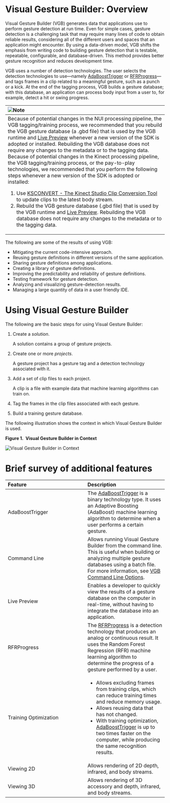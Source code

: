 Visual Gesture Builder: Overview  
================================  

Visual Gesture Builder (VGB) generates data that applications use to perform gesture detection at run time. Even for simple cases, gesture detection is a challenging task that may require many lines of code to obtain reliable results, considering all of the different users and spaces that an application might encounter. By using a data-driven model, VGB shifts the emphasis from writing code to building gesture detection that is testable, repeatable, configurable, and database-driven. This method provides better gesture recognition and reduces development time.  

VGB uses a number of detection technologies. The user selects the detection technologies to use—namely [AdaBoostTrigger](Detection_Technologies/AdaBoostTrigger.md) or [RFRProgress](Detection_Technologies/RFRProgress.md)—and tags frames in a clip related to a meaningful gesture, such as a punch or a kick. At the end of the tagging process, VGB builds a gesture database; with this database, an application can process body input from a user to, for example, detect a hit or swing progress.  

<table>
<colgroup>
<col width="100%" />
</colgroup>
<thead>
<tr class="header">
<th align="left"><img src="../../../resources/note.gif" />Note</th>
</tr>
</thead>
<tbody>
<tr class="odd">
<td align="left">Because of potential changes in the NUI processing pipeline, the VGB tagging/training process, we recommended that you rebuild the VGB gesture database (a .gbd file) that is used by the VGB runtime and <a href="User_Interface/Live_Preview.md">Live Preview</a> whenever a new version of the SDK is adopted or installed. Rebuilding the VGB database does not require any changes to the metadata or to the tagging data. Because of potential changes in the Kinect processing pipeline, the VGB tagging/training process, or the pay-to-play technologies, we recommended that you perform the following steps whenever a new version of the SDK is adopted or installed:  
<ol>
<li>Use <a href="../Kinect_Studio/KSCONVERT_The_Kinect_Studio.md">KSCONVERT - The Kinect Studio Clip Conversion Tool</a> to update clips to the latest body stream.</li>
<li>Rebuild the VGB gesture database (.gbd file) that is used by the VGB runtime and <a href="User_Interface/Live_Preview.md">Live Preview</a>. Rebuilding the VGB database does not require any changes to the metadata or to the tagging data.</li>
</ol></td>
</tr>
</tbody>
</table>

The following are some of the results of using VGB:  

-   Mitigating the current code-intensive approach.  
-   Reusing gesture definitions in different versions of the same application.  
-   Sharing gesture definitions among applications.  
-   Creating a library of gesture definitions.  
-   Improving the predictability and reliability of gesture definitions.  
-   Testing framework for gesture detection.  
-   Analyzing and visualizing gesture-detection results.  
-   Managing a large quantity of data in a user friendly IDE.  

<span id="ID4EEC"></span>

Using Visual Gesture Builder  
============================  

The following are the basic steps for using Visual Gesture Builder:  

1.  Create a *solution*.  

    A solution contains a group of gesture projects.  

2.  Create one or more *projects*.  

    A gesture project has a gesture tag and a detection technology associated with it.  

3.  Add a set of clip files to each project.  

    A clip is a file with example data that machine learning algorithms can train on.  

4.  Tag the frames in the clip files associated with each gesture.  
5.  Build a training gesture database.  

The following illustration shows the context in which Visual Gesture Builder is used.  

**Figure 1.  Visual Gesture Builder in Context**  

![Visual Gesture Builder in Context](../../../resources/k4w_VisualGestureBuilder_Context.png)  

<span id="ID4EVD"></span>

Brief survey of additional features  
===================================  

<table>
<colgroup>
<col width="50%" />
<col width="50%" />
</colgroup>
<thead>
<tr class="header">
<th align="left">Feature</th>
<th align="left">Description</th>
</tr>
</thead>
<tbody>
<tr class="odd">
<td align="left">AdaBoostTrigger</td>
<td align="left">The <a href="Detection_Technologies/AdaBoostTrigger.md">AdaBoostTrigger</a> is a binary technology type. It uses an Adaptive Boosting (AdaBoost) machine learning algorithm to determine when a user performs a certain gesture.</td>
</tr>
<tr class="even">
<td align="left">Command Line</td>
<td align="left">Allows running Visual Gesture Builder from the command line. This is useful when building or analyzing multiple gesture databases using a batch file. For more information, see <a href="VGB_Command_Line_Options.md">VGB Command Line Options</a>.</td>
</tr>
<tr class="odd">
<td align="left">Live Preview</td>
<td align="left">Enables a developer to quickly view the results of a gesture database on the computer in real-time, without having to integrate the database into an application.</td>
</tr>
<tr class="even">
<td align="left">RFRProgress</td>
<td align="left">The <a href="Detection_Technologies/RFRProgress.md">RFRProgress</a> is a detection technology that produces an analog or continuous result. It uses the Random Forest Regression (RFR) machine learning algorithm to determine the progress of a gesture performed by a user.</td>
</tr>
<tr class="odd">
<td align="left">Training Optimization</td>
<td align="left"><ul>
<li>Allows excluding frames from training clips, which can reduce training times and reduce memory usage.</li>
<li>Allows reusing data that has not changed.</li>
<li>With training optimization, <a href="Detection_Technologies/AdaBoostTrigger.md">AdaBoostTrigger</a> is up to two times faster on the computer, while producing the same recognition results.</li>
</ul></td>
</tr>
<tr class="even">
<td align="left">Viewing 2D</td>
<td align="left">Allows rendering of 2D depth, infrared, and body streams.</td>
</tr>
<tr class="odd">
<td align="left">Viewing 3D</td>
<td align="left">Allows rendering of 3D accessory and depth, infrared, and body streams.</td>
</tr>
</tbody>
</table>



<!--Please do not edit the data in the comment block below.-->
<!--
TOCTitle : Overview
RLTitle : Visual Gesture Builder: Overview
KeywordA : O:Microsoft.Kinect.tools.k4w_overview_vgb
KeywordA : 2aa9c109-3807-f72c-407c-9b1139411f8e
KeywordK : Visual Gesture Builder: Overview
AssetID : 2aa9c109-3807-f72c-407c-9b1139411f8e
Locale : en-us
CommunityContent : 1
TopicType : kbOrient
DocSet : K4Wv2
ProjType : K4Wv2Proj
Technology : Kinect for Windows
Product : Kinect for Windows SDK v2
productversion : 20
-->
